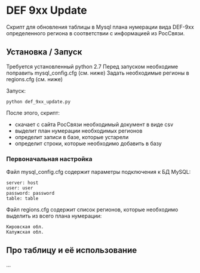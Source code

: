 # DEF 9xx Update

Скрипт для обновления таблицы в Mysql плана нумерации вида DEF-9xx определенного региона в соответствии с информацией из РосСвязи.

## Установка / Запуск

Требуется установленный python 2.7
Перед запуском необходиме поправить mysql_config.cfg (см. ниже)
Задать необходимые регионы в regions.cfg (см. ниже)

Запуск:
```shell
python def_9xx_update.py
```

После этого, скрипт:

- скачает с сайта РосСвязи необходимый документ в виде csv
- выделит план нумерации необходимых регионов
- определит записи в базе, которые устарели
- определит строки, которые необходимо добавить в базу


### Первоначальная настройка

Файл mysql_config.cfg содержит параметры подключения к БД MySQL:
```config
server: host
user: user
password: password
table: table
```

Файл regions.cfg содержит список регионов, которые необходимо выделить из всего плана нумерации:
```config
Кировская обл.
Калужская обл.
```

## Про таблицу и её использование

...
